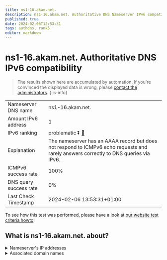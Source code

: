 ```yaml
---
title: ns1-16.akam.net.
description: ns1-16.akam.net. Authoritative DNS Nameserver IPv6 compatibility
published: true
date: 2024-02-06T12:53:31
tags: authdns, rank5
editor: markdown
---
```


# ns1-16.akam.net. Authoritative DNS IPv6 compatibility

> The results shown here are accumulated by automation. If you're convinced the displayed data is wrong, please [contact the administrators](/howto/chat). 
{.is-info}




|   |   |
| - | - |
| Nameserver DNS name | ns1-16.akam.net.
| Amount IPv6 address | 1
| IPv6 ranking | problematic :arrow_double_down: [🔗](/howto/ranking) |
| Explanation | The nameserver has an AAAA record but does not respond to ICMPv6 echo requests and rarely answers correctly to DNS queries via IPv6. |
| ICMPv6 success rate | 100%|
| DNS query success rate | 0% |
| Last Check Timestamp | 2024-02-06 13:53:31+01:00 |

To see how this test was performed, please have a look at [our website test criteria howto](/howto/testcriteria/authdns)!


## What is ns1-16.akam.net. about?




<details>
<summary>Nameserver's IP addresses</summary>

2600:1401:2::10

</details>



<details>
<summary>Associated domain names</summary>

www.scotiabank.com

</details>
